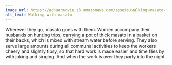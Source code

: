 ```yaml
---
image_url: https://achuarmovie.s3.amazonaws.com/assets/walking-masato-fc095a376b4a011181e291af953010ae.jpg
alt_text: Walking with masato
---
```


Wherever they go, masato goes with them. Women accompany their husbands on hunting trips, carrying a pot of thick masato in a basket on their backs, which is mixed with stream water before serving. They also serve large amounts during all communal activities to keep the workers cheery and slightly tipsy, so that hard work is made easier and time flies by with joking and singing. And when the work is over they party into the night.